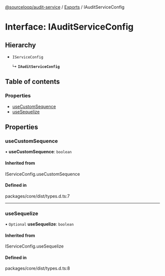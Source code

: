 [@sourceloop/audit-service](../README.md) / [Exports](../modules.md) / IAuditServiceConfig

# Interface: IAuditServiceConfig

## Hierarchy

- `IServiceConfig`

  ↳ **`IAuditServiceConfig`**

## Table of contents

### Properties

- [useCustomSequence](IAuditServiceConfig.md#usecustomsequence)
- [useSequelize](IAuditServiceConfig.md#usesequelize)

## Properties

### useCustomSequence

• **useCustomSequence**: `boolean`

#### Inherited from

IServiceConfig.useCustomSequence

#### Defined in

packages/core/dist/types.d.ts:7

___

### useSequelize

• `Optional` **useSequelize**: `boolean`

#### Inherited from

IServiceConfig.useSequelize

#### Defined in

packages/core/dist/types.d.ts:8
